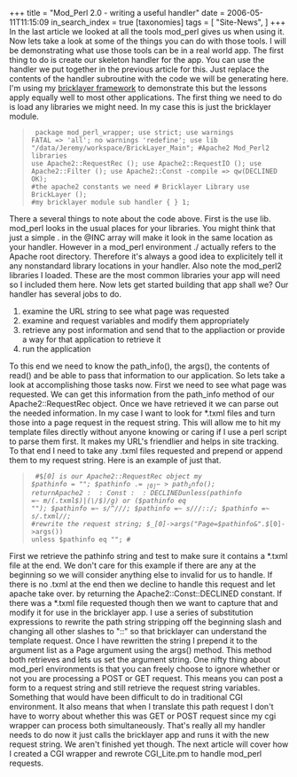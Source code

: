 +++
title = "Mod_Perl 2.0 - writing a useful handler"
date = 2006-05-11T11:15:09
in_search_index = true
[taxonomies]
tags = [
"Site-News",
]
+++
In the last article we looked at all the tools mod_perl gives us when using it. Now lets take a look at some of the things you can do with those tools. I will be demonstrating what use those tools can be in a real world app. The first thing to do is create our skeleton handler for the app. You can use the handler we put together in the previous article for this. Just replace the contents of the handler subroutine with the code we will be generating here. I'm using my <a href="http://jeremy.marzhillstudios.com/bricklayer/BKManual/">bricklayer framework</a> to demonstrate this but the lessons apply equally well to most other applications. The first thing we need to do is load any libraries we might need. In my case this is just the bricklayer module. <blockquote><code> package mod_perl_wrapper; use strict; use warnings FATAL => 'all'; no warnings 'redefine'; use lib "/data/Jeremy/workspace/BrickLayer_Main"; #Apache2 Mod_Perl2 libraries use Apache2::RequestRec (); use Apache2::RequestIO (); use Apache2::Filter (); use Apache2::Const -compile => qw(DECLINED OK); #the apache2 constants we need # Bricklayer Library use BrickLayer (); #my bricklayer module sub handler { } 1; </code></blockquote> There a several things to note about the code above. First is the use lib. mod_perl looks in the usual places for your libraries. You might think that just a simple . in the @INC array will make it look in the same location as your handler. However in a mod_perl environment ./ actually refers to the Apache root directory. Therefore it's always a good idea to explicitely tell it any nonstandard library locations in your handler. Also note the mod_perl2 libraries I loaded. These are the most common libraries your app will need so I included them here. Now lets get started building that app shall we? Our handler has several jobs to do. <ol> <li>examine the URL string to see what page was requested</li> <li>examine and request variables and modify them appropriately</li> <li>retrieve any post information and send that to the appliaction or provide a way for that application to retrieve it</li> <li>run the application</li> </ol> To this end we need to know the path_info(), the args(), the contents of read() and be able to pass that information to our application. So lets take a look at accomplishing those tasks now. First we need to see what page was requested. We can get this information from the path_info method of our Apache2::RequestRec object. Once we have retrieved it we can parse out the needed information. In my case I want to look for *.txml files and turn those into a page request in the request string. This will allow me to hit my template files directly without anyone knowing or caring if I use a perl script to parse them first. It makes my URL's friendlier and helps in site tracking. To that end I need to take any .txml files requested and prepend or append them to my request string. Here is an example of just that. <blockquote><code> #$_[0] is our Apache2::RequestRec object my $pathinfo = ""; $pathinfo .= $_[0]->path_info(); return Apache2::Const::DECLINED unless ($pathinfo =~ m/(\.txml$)|(\/$)/g) or ($pathinfo eq ""); $pathinfo =~ s/^\///; $pathinfo =~ s/\//::/; $pathinfo =~ s/.txml//; #rewrite the request string; $_[0]->args("Page=$pathinfo\&".$_[0]->args()) unless $pathinfo eq ""; # </code></blockquote> First we retrieve the pathinfo string and test to make sure it contains a *.txml file at the end. We don't care for this example if there are any at the beginning so we will consider anything else to invalid for us to handle. If there is no .txml at the end then we decline to handle this request and let apache take over. by returning the Apache2::Const::DECLINED constant. If there was a *.txml file requested though then we want to capture that and modify it for use in the bricklayer app. I use a series of substitution expressions to rewrite the path string stripping off the beginning slash and changing all other slashes to "::" so that bricklayer can understand the template request. Once I have rewritten the string I prepend it to the argument list as a Page argument using the args() method. This method both retrieves and lets us set the argument string. One nifty thing about mod_perl environments is that you can freely choose to ignore whether or not you are processing a POST or GET request. This means you can post a form to a request string and still retrieve the request string variables. Something that would have been difficult to do in traditional CGI environment. It also means that when I translate this path request I don't have to worry about whether this was GET or POST request since my cgi wrapper can process both simultaneously. That's really all my handler needs to do now it just calls the bricklayer app and runs it with the new request string. We aren't finished yet though. The next article will cover how I created a CGI wrapper and rewrote CGI_Lite.pm to handle mod_perl requests.
